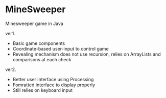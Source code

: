 # MineSweeper
Minesweeper game in Java

ver1.
- Basic game components
- Coordinate-based user-input to control game
- Revealing mechanism does not use recursion, relies on ArrayLists and comparisons at each check

ver2.
- Better user interface using Processing
- Fomratted interface to display properly
- Still relies on keyboard input
